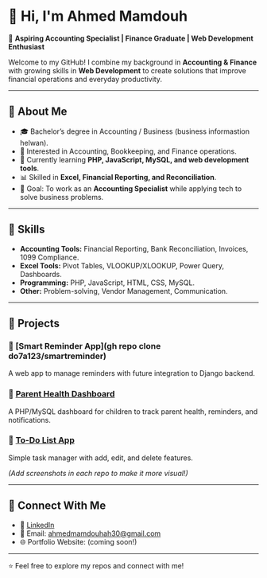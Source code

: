 # 👋 Hi, I'm Ahmed Mamdouh  

🎯 **Aspiring Accounting Specialist | Finance Graduate | Web Development Enthusiast**  

Welcome to my GitHub! I combine my background in **Accounting & Finance** with growing skills in **Web Development** to create solutions that improve financial operations and everyday productivity.  

---

## 🔹 About Me
- 🎓 Bachelor’s degree in Accounting / Business (business informastion helwan).  
- 💼 Interested in Accounting, Bookkeeping, and Finance operations.  
- 🌱 Currently learning **PHP, JavaScript, MySQL, and web development tools**.  
- 📊 Skilled in **Excel, Financial Reporting, and Reconciliation**.  
- 🚀 Goal: To work as an **Accounting Specialist** while applying tech to solve business problems.  

---

## 🔹 Skills
- **Accounting Tools:** Financial Reporting, Bank Reconciliation, Invoices, 1099 Compliance.  
- **Excel Tools:** Pivot Tables, VLOOKUP/XLOOKUP, Power Query, Dashboards.  
- **Programming:** PHP, JavaScript, HTML, CSS, MySQL.  
- **Other:** Problem-solving, Vendor Management, Communication.  

---

## 🔹 Projects
### 📌 [Smart Reminder App](gh repo clone do7a123/smartreminder)  
A web app to manage reminders with future integration to Django backend.  

### 📌 [Parent Health Dashboard](https://github.com/yourusername/parent-dashboard)  
A PHP/MySQL dashboard for children to track parent health, reminders, and notifications.  

### 📌 [To-Do List App](https://github.com/yourusername/todo-list)  
Simple task manager with add, edit, and delete features.  

*(Add screenshots in each repo to make it more visual!)*  

---

## 🔹 Connect With Me
- 💼 [LinkedIn](https://www.linkedin.com/in/ahmed-mamdouh-a7024b375)  
- 📧 Email: ahmedmamdouhah30@gmail.com  
- 🌐 Portfolio Website: (coming soon!)  

---
⭐️ Feel free to explore my repos and connect with me!
